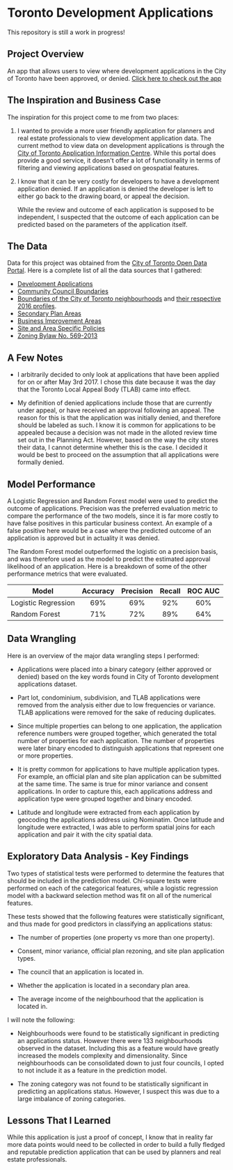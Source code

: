 # Toronto Development Applications

This repository is still a work in progress!

## Project Overview

An app that allows users to view where development applications in the City of Toronto have been approved, or denied. [Click here to check out the app](https://share.streamlit.io/roryajames/torontodevelopmentapplications/main/app.py) 

## The Inspiration and Business Case

The inspiration for this project come to me from two places:

1) I wanted to provide a more user friendly application for planners and real estate professionals to view development application data. The current method to view data on development applications is through the [City of Toronto Application Information Centre](https://www.toronto.ca/city-government/planning-development/application-information-centre/). While this portal does provide a good service, it doesn't offer a lot of functionality in terms of filtering and viewing applications based on geospatial features.    
   
2) I know that it can be very costly for developers to have a development application denied. If an application is denied the developer is left to either go back to the drawing board, or appeal the decision.
   
   While the review and outcome of each application is supposed to be independent, I suspected that the outcome of each application can be predicted based on the parameters of the application itself.

## The Data

Data for this project was obtained from the [City of Toronto Open Data Portal](https://open.toronto.ca/). Here is a complete list of all the data sources that I gathered:

- [Development Applications](https://open.toronto.ca/dataset/development-applications/)
- [Community Council Boundaries](https://open.toronto.ca/dataset/community-council-boundaries/)
- [Boundaries of the City of Toronto neighbourhoods](https://open.toronto.ca/dataset/neighbourhoods/) and [ their respective 2016 profiles](https://open.toronto.ca/dataset/neighbourhood-profiles/).
- [Secondary Plan Areas](https://open.toronto.ca/dataset/secondary-plans/)
- [Business Improvement Areas](https://open.toronto.ca/dataset/business-improvement-areas/)
- [Site and Area Specific Policies](https://open.toronto.ca/dataset/site-and-area-specific-policies/)
- [Zoning Bylaw No. 569-2013](https://open.toronto.ca/dataset/zoning-by-law/)
  
## A Few Notes

- I arbitrarily decided to only look at applications that have been applied for on or after May 3rd 2017. I chose this date because it was the day that the Toronto Local Appeal Body (TLAB) came into effect.
  
- My definition of denied applications include those that are currently under appeal, or have received an approval following an appeal. The reason for this is that the application was initially denied, and therefore should be labeled as such. I know it is common for applications to be appealed because a decision was not made in the alloted review time set out in the Planning Act. However, based on the way the city stores their data, I cannot determine whether this is the case. I decided it would be best to proceed on the assumption that all applications were formally denied.


## Model Performance

A Logistic Regression and Random Forest model were used to predict the outcome of applications. Precision was the preferred evaluation metric to compare the performance of the two models, since it is far more costly to have false positives in this particular business context. An example of a false positive here would be a case where the predicted outcome of an application is approved but in actuality it was denied. 

The Random Forest model outperformed the logistic on a precision basis, and was therefore used as the model to predict the estimated approval likelihood of an application. Here is a breakdown of some of the other performance metrics that were evaluated.

| Model                 | Accuracy       | Precision   | Recall    | ROC AUC |
| -------------         |:-------------: | :-----:     | :-----:   | :-----: |
| Logistic Regression   | 69%            |  69%        | 92%       | 60%     |
| Random Forest         | 71%            |  72%        | 89%       | 64%     |

## Data Wrangling

Here is an overview of the major data wrangling steps I performed:

- Applications were placed into a binary category (either approved or denied) based on the key words found in City of Toronto development applications dataset.
  
- Part lot, condominium, subdivision, and TLAB applications were removed from the analysis either due to low frequencies or variance. TLAB applications were removed for the sake of reducing duplicates.
  
- Since multiple properties can belong to one application, the application reference numbers were grouped together, which generated the total number of properties for each application. The number of properties were later binary encoded to distinguish applications that represent one or more properties.
  
- It is pretty common for applications to have multiple application types. For example, an official plan and site plan application can be submitted at the same time. The same is true for minor variance and consent applications. In order to capture this, each applications address and application type were grouped together and binary encoded.
   
- Latitude and longitude were extracted from each application by geocoding the applications address using Nominatim. Once latitude and longitude were extracted, I was able to perform spatial joins for each application and pair it with the city spatial data.
## Exploratory Data Analysis - Key Findings

Two types of statistical tests were performed to determine the features that should be included in the prediction model. Chi-square tests were performed on each of the categorical features, while a logistic regression model with a backward selection method was fit on all of the numerical features.

These tests showed that the following features were statistically significant, and thus made for good predictors in classifying an applications status:

- The number of properties (one property vs more than one property).
  
- Consent, minor variance, official plan rezoning, and site plan application types.
  
- The council that an application is located in.
  
- Whether the application is located in a secondary plan area.
  
- The average income of the neighbourhood that the application is located in.

I will note the following:

- Neighbourhoods were found to be statistically significant in predicting an applications status. However there were 133 neighbourhoods observed in the dataset. Including this as a feature would have greatly increased the models complexity and dimensionality. Since neighbourhoods can be consolidated down to just four councils, I opted to not include it as a feature in the prediction model.
  
- The zoning category was not found to be statistically significant in predicting an applications status. However, I suspect this was due to a large imbalance of zoning categories.

## Lessons That I Learned

While this application is just a proof of concept, I know that in reality far more data points would need to be collected in order to build a fully fledged and reputable prediction application that can be used by planners and real estate professionals.
